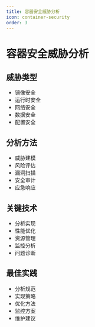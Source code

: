 ```yaml
---
title: 容器安全威胁分析
icon: container-security
order: 3
---
```


# 容器安全威胁分析

## 威胁类型
- 镜像安全
- 运行时安全
- 网络安全
- 数据安全
- 配置安全

## 分析方法
- 威胁建模
- 风险评估
- 漏洞扫描
- 安全审计
- 应急响应

## 关键技术
- 分析实现
- 性能优化
- 资源管理
- 监控分析
- 问题诊断

## 最佳实践
- 分析规范
- 实现策略
- 优化方法
- 监控方案
- 维护建议
